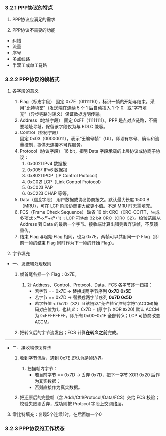 ### 3.2.1 PPP协议的特点

1. PPP协议应满足的需求

2. PPP协议不需要的功能

- 纠错
- 流量
- 序号
- 多点线路
- 半双工或单工链路

### 3.2.2 PPP协议的帧格式

1. 各字段的意义
	1. Flag（标志字段）
		固定 0x7E（01111110），标识一帧的开始与结束。采用“比特填充”（发送端在连续 5 个 1 后自动插入 1 个 0）或“字符填充”（异步链路时转义）保证数据透明传输。
	2. Address（地址字段）
		固定 0xFF（11111111）。PPP 是点对点链路，不需要地址寻址，保留该字段仅为与 HDLC 兼容。
	3. Control（控制字段）    
		固定 0x03（00000011），表示“无编号帧”（UI），即没有序号、确认和流量控制，提供无连接不可靠服务。
	4. Protocol（协议字段）
		16 bit，指明 Data 字段承载的上层协议或协商子协议：
		1. 0x0021  IPv4 数据报
		2. 0x0057  IPv6 数据报
		3. 0x8021  IPCP（IP Control Protocol）
		4. 0xC021  LCP（Link Control Protocol）
		5. 0xC023  PAP
		6. 0xC223  CHAP
			等等。
	5. Data（信息字段）
		用户数据或协议协商报文。默认最大长度 1500 B（MRU），可在 LCP 阶段协商更大或更小值。不足 MRU 时无需填充。
	6. FCS（Frame Check Sequence）
		缺省 16 bit CRC（CRC-CCITT，生成多项式 x¹⁶+x¹²+x⁵+1）；LCP 可协商 32 bit CRC（CRC-32）。检验范围从 Address 到 Data 的最后一个字节。接收端计算出错则丢弃该帧，不反馈重传。
	7. 结束 Flag
		与起始 Flag 相同，也为 0x7E。两帧可以共用同一个 Flag（即前一帧的结束 Flag 同时作为下一帧的开始 Flag）。

2. 字节填充

- 一、发送端处理规则

	1. 帧首尾各插一个 Flag：0x7E。
		1. 对 Address、Control、Protocol、Data、FCS 各字节逐一扫描：
			- 若字节 == 0x7E → 替换成两字节序列 **0x7D 0x5E**
			- 若字节 == 0x7D → 替换成两字节序列 **0x7D 0x5D**
			- 若字节值 < 0x20（32）且该链路“允许转义控制字符”(ACCM)掩码对应位为1，也转义：
				0x7D + (原字节 XOR 0x20)
				默认 ACCM 为 0xFFFFFFFF，即所有 0x00–0x1F 全部转义；LCP 可协商改变 ACCM。

	2. 把转义后的字节流发出；FCS 计算**在转义之前**完成。

------

- 二、接收端恢复算法

	1. 收到字节流后，遇到 0x7E 即认为是帧边界。
		1. 扫描帧内字节：
			- 若当前字节 == 0x7D → 丢弃 0x7D，把下一字节 XOR 0x20 后作为真实数据；
			- 否则直接作为真实数据。

	2. 把还原后的完整帧（含 Addr/Ctrl/Protocol/Data/FCS）交给 FCS 校验；
		校验失败则丢弃，成功则按 Protocol 字段上交网络层。

3. 零比特填充：出现5个连续1时，在后面加一个0

### 3.2.3 PPP协议的工作状态

